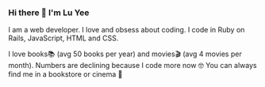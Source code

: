 ### Hi there 👋 I'm Lu Yee

I am a web developer. I love and obsess about coding.
I code in Ruby on Rails, JavaScript, HTML and CSS.

I love books📚 (avg 50 books per year) and movies🎬 (avg 4 movies per month). Numbers are declining because I code more now 🤓 You can always find me in a bookstore or cinema 🙂

<!--
**wongluyee/wongluyee** is a ✨ _special_ ✨ repository because its `README.md` (this file) appears on your GitHub profile.

Here are some ideas to get you started:

- 🔭 I’m currently working on ...
- 🌱 I’m currently learning ...
- 👯 I’m looking to collaborate on ...
- 🤔 I’m looking for help with ...
- 💬 Ask me about ...
- 📫 How to reach me: ...
- 😄 Pronouns: ...
- ⚡ Fun fact: ...
-->
